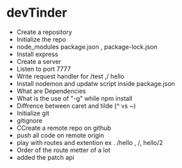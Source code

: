 # devTinder

- Create a  repository
- Initialize  the  repo
-  node_modules package.json ,  package-lock.json
- Install express
- Create a server
- Listen  to port 7777
- Write  request  handler for  /test ,/ hello
- Install  nodemon  and updatw  script  inside  package.json
- What are Dependencies 
- What  is  the  use  of  "-g" while  npm  install
- Diffrence  between  caret and  tilde (^ vs ~)
- Initialize  git 
- gitignore 
- CCreate  a  remote  repo on github
- push all  code  on  remote  origin 
- play with routes  and  extention ex .  /hello , /, hello/2
- Order  of the route  metter  of a  lot
- added the patch api
